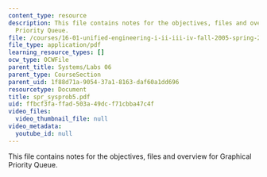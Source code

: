 ```yaml
---
content_type: resource
description: This file contains notes for the objectives, files and overview for Graphical
  Priority Queue.
file: /courses/16-01-unified-engineering-i-ii-iii-iv-fall-2005-spring-2006/ffbcf3faffad503a49dcf71cbba47c4f_spr_sysprob5.pdf
file_type: application/pdf
learning_resource_types: []
ocw_type: OCWFile
parent_title: Systems/Labs 06
parent_type: CourseSection
parent_uid: 1f88d71a-9054-37a1-8163-daf60a1dd696
resourcetype: Document
title: spr_sysprob5.pdf
uid: ffbcf3fa-ffad-503a-49dc-f71cbba47c4f
video_files:
  video_thumbnail_file: null
video_metadata:
  youtube_id: null
---
```

This file contains notes for the objectives, files and overview for Graphical Priority Queue.


